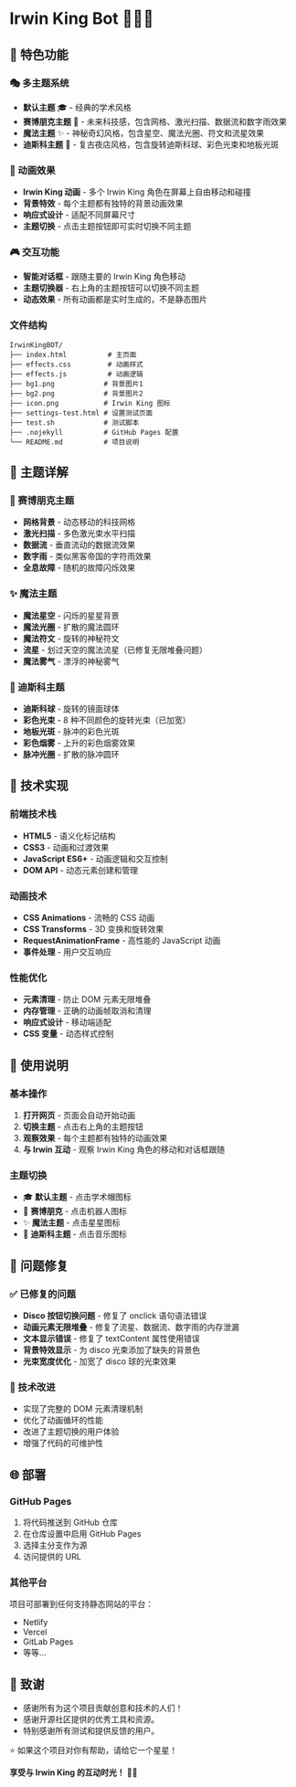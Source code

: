 # Irwin King Bot 🤖✨🎵

## 🌟 特色功能

### 🎭 多主题系统

-   **默认主题** 🎓 - 经典的学术风格
-   **赛博朋克主题** 🤖 - 未来科技感，包含网格、激光扫描、数据流和数字雨效果
-   **魔法主题** ✨ - 神秘奇幻风格，包含星空、魔法光圈、符文和流星效果
-   **迪斯科主题** 🎵 - 复古夜店风格，包含旋转迪斯科球、彩色光束和地板光斑

### 🎨 动画效果

-   **Irwin King 动画** - 多个 Irwin King 角色在屏幕上自由移动和碰撞
-   **背景特效** - 每个主题都有独特的背景动画效果
-   **响应式设计** - 适配不同屏幕尺寸
-   **主题切换** - 点击主题按钮即可实时切换不同主题

### 🎮 交互功能

-   **智能对话框** - 跟随主要的 Irwin King 角色移动
-   **主题切换器** - 右上角的主题按钮可以切换不同主题
-   **动态效果** - 所有动画都是实时生成的，不是静态图片

### 文件结构

```
IrwinKingBOT/
├── index.html          # 主页面
├── effects.css         # 动画样式
├── effects.js          # 动画逻辑
├── bg1.png            # 背景图片1
├── bg2.png            # 背景图片2
├── icon.png           # Irwin King 图标
├── settings-test.html # 设置测试页面
├── test.sh            # 测试脚本
├── .nojekyll          # GitHub Pages 配置
└── README.md          # 项目说明
```

## 🎨 主题详解

### 🤖 赛博朋克主题

-   **网格背景** - 动态移动的科技网格
-   **激光扫描** - 多色激光束水平扫描
-   **数据流** - 垂直流动的数据流效果
-   **数字雨** - 类似黑客帝国的字符雨效果
-   **全息故障** - 随机的故障闪烁效果

### ✨ 魔法主题

-   **魔法星空** - 闪烁的星星背景
-   **魔法光圈** - 扩散的魔法圆环
-   **魔法符文** - 旋转的神秘符文
-   **流星** - 划过天空的魔法流星（已修复无限堆叠问题）
-   **魔法雾气** - 漂浮的神秘雾气

### 🎵 迪斯科主题

-   **迪斯科球** - 旋转的镜面球体
-   **彩色光束** - 8 种不同颜色的旋转光束（已加宽）
-   **地板光斑** - 脉冲的彩色光斑
-   **彩色烟雾** - 上升的彩色烟雾效果
-   **脉冲光圈** - 扩散的脉冲圆环

## 🔧 技术实现

### 前端技术栈

-   **HTML5** - 语义化标记结构
-   **CSS3** - 动画和过渡效果
-   **JavaScript ES6+** - 动画逻辑和交互控制
-   **DOM API** - 动态元素创建和管理

### 动画技术

-   **CSS Animations** - 流畅的 CSS 动画
-   **CSS Transforms** - 3D 变换和旋转效果
-   **RequestAnimationFrame** - 高性能的 JavaScript 动画
-   **事件处理** - 用户交互响应

### 性能优化

-   **元素清理** - 防止 DOM 元素无限堆叠
-   **内存管理** - 正确的动画帧取消和清理
-   **响应式设计** - 移动端适配
-   **CSS 变量** - 动态样式控制

## 🎯 使用说明

### 基本操作

1. **打开网页** - 页面会自动开始动画
2. **切换主题** - 点击右上角的主题按钮
3. **观察效果** - 每个主题都有独特的动画效果
4. **与 Irwin 互动** - 观察 Irwin King 角色的移动和对话框跟随

### 主题切换

-   🎓 **默认主题** - 点击学术帽图标
-   🤖 **赛博朋克** - 点击机器人图标
-   ✨ **魔法主题** - 点击星星图标
-   🎵 **迪斯科主题** - 点击音乐图标

## 🐛 问题修复

### ✅ 已修复的问题

-   **Disco 按钮切换问题** - 修复了 onclick 语句语法错误
-   **动画元素无限堆叠** - 修复了流星、数据流、数字雨的内存泄漏
-   **文本显示错误** - 修复了 textContent 属性使用错误
-   **背景特效显示** - 为 disco 光束添加了缺失的背景色
-   **光束宽度优化** - 加宽了 disco 球的光束效果

### 🔧 技术改进

-   实现了完整的 DOM 元素清理机制
-   优化了动画循环的性能
-   改进了主题切换的用户体验
-   增强了代码的可维护性

## 🌐 部署

### GitHub Pages

1. 将代码推送到 GitHub 仓库
2. 在仓库设置中启用 GitHub Pages
3. 选择主分支作为源
4. 访问提供的 URL

### 其他平台

项目可部署到任何支持静态网站的平台：

-   Netlify
-   Vercel
-   GitLab Pages
-   等等...

## 🙏 致谢

-   感谢所有为这个项目贡献创意和技术的人们！
-   感谢开源社区提供的优秀工具和资源。
-   特别感谢所有测试和提供反馈的用户。

⭐ 如果这个项目对你有帮助，请给它一个星星！

**享受与 Irwin King 的互动时光！** 🎉✨
